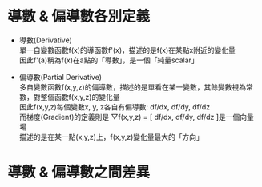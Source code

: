 導數 & 偏導數各別定義
===
- 導數(Derivative)<br>
單一自變數函數f(x)的導函數f'(x)，描述的是f(x)在某點x附近的變化量<br>
因此f'(a)稱為f(x)在a點的「導數」，是一個「純量scalar」

- 偏導數(Partial Derivative)<br>
多自變數函數f(x,y,z)的偏導數，描述的是單看在某一變數，其餘變數視為常數，對整個函數f(x,y,z)的變化量<br>
因此f(x,y,z)每個變數x, y, z各自有偏導數: df/dx, df/dy, df/dz<br>
而梯度(Gradient)的定義則是 ▽f(x,y,z) = [ df/dx, df/dy, df/dz ]是一個向量場<br>
描述的是在某一點(x,y,z)上，f(x,y,z)變化量最大的「方向」

導數 & 偏導數之間差異
===
